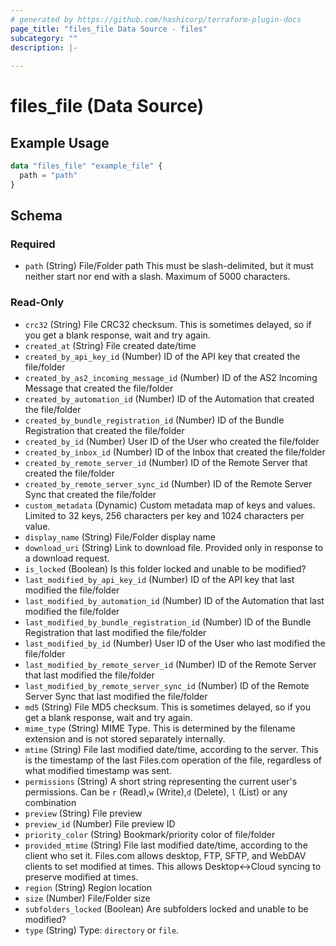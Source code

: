 ```yaml
---
# generated by https://github.com/hashicorp/terraform-plugin-docs
page_title: "files_file Data Source - files"
subcategory: ""
description: |-
  
---
```


# files_file (Data Source)



## Example Usage

```terraform
data "files_file" "example_file" {
  path = "path"
}
```

<!-- schema generated by tfplugindocs -->
## Schema

### Required

- `path` (String) File/Folder path This must be slash-delimited, but it must neither start nor end with a slash. Maximum of 5000 characters.

### Read-Only

- `crc32` (String) File CRC32 checksum. This is sometimes delayed, so if you get a blank response, wait and try again.
- `created_at` (String) File created date/time
- `created_by_api_key_id` (Number) ID of the API key that created the file/folder
- `created_by_as2_incoming_message_id` (Number) ID of the AS2 Incoming Message that created the file/folder
- `created_by_automation_id` (Number) ID of the Automation that created the file/folder
- `created_by_bundle_registration_id` (Number) ID of the Bundle Registration that created the file/folder
- `created_by_id` (Number) User ID of the User who created the file/folder
- `created_by_inbox_id` (Number) ID of the Inbox that created the file/folder
- `created_by_remote_server_id` (Number) ID of the Remote Server that created the file/folder
- `created_by_remote_server_sync_id` (Number) ID of the Remote Server Sync that created the file/folder
- `custom_metadata` (Dynamic) Custom metadata map of keys and values. Limited to 32 keys, 256 characters per key and 1024 characters per value.
- `display_name` (String) File/Folder display name
- `download_uri` (String) Link to download file. Provided only in response to a download request.
- `is_locked` (Boolean) Is this folder locked and unable to be modified?
- `last_modified_by_api_key_id` (Number) ID of the API key that last modified the file/folder
- `last_modified_by_automation_id` (Number) ID of the Automation that last modified the file/folder
- `last_modified_by_bundle_registration_id` (Number) ID of the Bundle Registration that last modified the file/folder
- `last_modified_by_id` (Number) User ID of the User who last modified the file/folder
- `last_modified_by_remote_server_id` (Number) ID of the Remote Server that last modified the file/folder
- `last_modified_by_remote_server_sync_id` (Number) ID of the Remote Server Sync that last modified the file/folder
- `md5` (String) File MD5 checksum. This is sometimes delayed, so if you get a blank response, wait and try again.
- `mime_type` (String) MIME Type.  This is determined by the filename extension and is not stored separately internally.
- `mtime` (String) File last modified date/time, according to the server.  This is the timestamp of the last Files.com operation of the file, regardless of what modified timestamp was sent.
- `permissions` (String) A short string representing the current user's permissions.  Can be `r` (Read),`w` (Write),`d` (Delete), `l` (List) or any combination
- `preview` (String) File preview
- `preview_id` (Number) File preview ID
- `priority_color` (String) Bookmark/priority color of file/folder
- `provided_mtime` (String) File last modified date/time, according to the client who set it.  Files.com allows desktop, FTP, SFTP, and WebDAV clients to set modified at times.  This allows Desktop<->Cloud syncing to preserve modified at times.
- `region` (String) Region location
- `size` (Number) File/Folder size
- `subfolders_locked` (Boolean) Are subfolders locked and unable to be modified?
- `type` (String) Type: `directory` or `file`.
